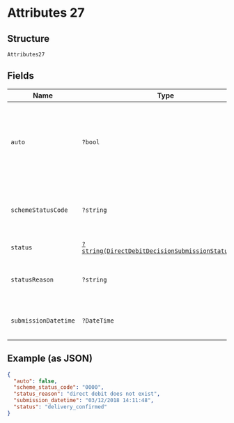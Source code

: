 
# Attributes 27

## Structure

`Attributes27`

## Fields

| Name | Type | Tags | Description | Getter | Setter |
|  --- | --- | --- | --- | --- | --- |
| `auto` | `?bool` | Optional | Indicates if the submission was created automatically by the system (`true`) or manually (`false`).<br>**Default**: `false` | getAuto(): ?bool | setAuto(?bool auto): void |
| `schemeStatusCode` | `?string` | Optional | Scheme-specific status (if submission has been submitted to a scheme) | getSchemeStatusCode(): ?string | setSchemeStatusCode(?string schemeStatusCode): void |
| `status` | [`?string(DirectDebitDecisionSubmissionStatusEnum)`](../../doc/models/direct-debit-decision-submission-status-enum.md) | Optional | - | getStatus(): ?string | setStatus(?string status): void |
| `statusReason` | `?string` | Optional | Reason for submission failure if status is `delivery_failed` | getStatusReason(): ?string | setStatusReason(?string statusReason): void |
| `submissionDatetime` | `?DateTime` | Optional | Date and time of the submission | getSubmissionDatetime(): ?\DateTime | setSubmissionDatetime(?\DateTime submissionDatetime): void |

## Example (as JSON)

```json
{
  "auto": false,
  "scheme_status_code": "0000",
  "status_reason": "direct debit does not exist",
  "submission_datetime": "03/12/2018 14:11:48",
  "status": "delivery_confirmed"
}
```

